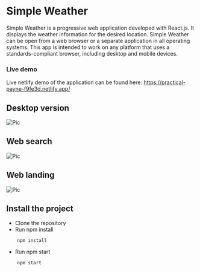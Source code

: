 # Simple Weather

Simple Weather is a progressive web application developed with React.js. It displays the weather information for the desired location. Simple Weather can be open from a web browser or a separate application in all operating systems. This app is intended to work on any platform that uses a standards-compliant browser, including desktop and mobile devices.

### Live demo

Live netlify demo of the application can be found here:
https://practical-payne-f9fe3d.netlify.app/

## Desktop version

![Pic](https://raw.githubusercontent.com/healmasud/simple-weather/master/github-overview/desktop.png)

## Web search

![Pic](https://raw.githubusercontent.com/healmasud/simple-weather/master/github-overview/web-search.png)

## Web landing

![Pic](https://raw.githubusercontent.com/healmasud/simple-weather/master/github-overview/web-landing.png)


## Install the project
- Clone the repository
- Run npm install
```
    npm install 
```
- Run npm start
```
    npm start 
```


